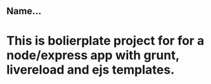 ## Name...
# This is bolierplate project for for a node/express app with grunt, livereload and ejs templates. 
